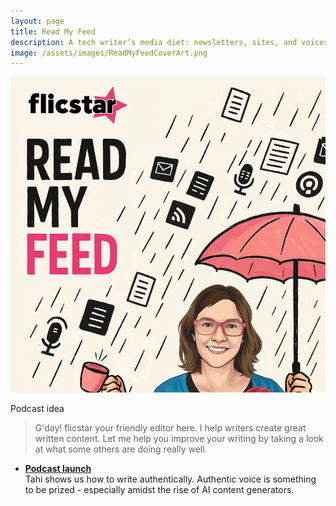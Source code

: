 ```yaml
---
layout: page
title: Read My Feed
description: A tech writer’s media diet: newsletters, sites, and voices to expand your feed and influence your algorithm.
image: /assets/images/ReadMyFeedCoverArt.png
---
```


![Read my feed cover art](/assets/images/ReadMyFeedCoverArt.png?h=50)

Podcast idea


> G'day! flicstar your friendly editor here. I help writers create great written content. Let me help you improve your writing by taking a look at what some others are doing really well.



- **[Podcast launch](https://flicstar.com/blogstar-tahi)**   
   Tahi shows us how to write authentically. Authentic voice is something to be prized - especially amidst the rise of AI content generators.
